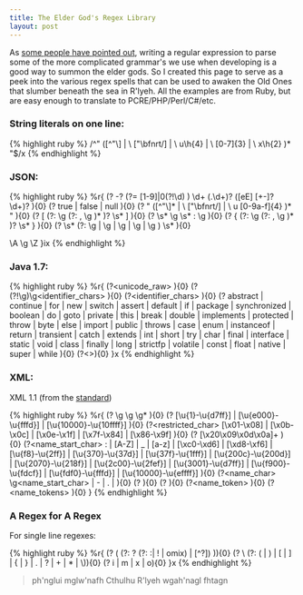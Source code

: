 ```yaml
---
title: The Elder God's Regex Library
layout: post
---
```

As [some people have pointed out](http://stackoverflow.com/a/1732454), writing a regular expression to parse some of the more complicated grammar's we use when developing is a good way to summon the elder gods. So I created this page to serve as a peek into the various regex spells that can be used to awaken the Old Ones that slumber beneath the sea in R'lyeh. All the examples are from Ruby, but are easy enough to translate to PCRE/PHP/Perl/C#/etc.

### String literals on one line:

{% highlight ruby %}
/^" ([^"\\] | \\ ["\\bfnrt\/] | \\ u\h{4} | \\ [0-7]{3} | \\ x\h{2} )* "$/x
{% endhighlight %}

### JSON:

{% highlight ruby %}
%r{
  (?<number>    -? (?= [1-9]|0(?!\d) ) \d+ (\.\d+)? ([eE] [+-]? \d+)? ){0}
  (?<boolean>   true | false | null ){0}
  (?<string>    " ([^"\\]* | \\ ["\\bfnrt\/] | \\ u [0-9a-f]{4} )* " ){0}
  (?<array>     \[  (?:  \g<json>  (?: , \g<json>  )*  )?  \s* \] ){0}
  (?<pair>      \s* \g<string> \s* : \g<json>  ){0}
  (?<object>    \{  (?:  \g<pair>  (?: , \g<pair>  )*  )?  \s* \} ){0}
  (?<json>      \s* (?: \g<number> | \g<boolean> | \g<string> | \g<array> | \g<object> ) \s* ){0}

  \A \g<json> \Z
}ix
{% endhighlight %}

### Java 1.7:

{% highlight ruby %}
%r{
    (?<unicode_raw>        ){0}
    (?<identifier>         (?!\g<keyword>)\g<identifier_chars> ){0}
    (?<identifier_chars>   ){0}
    (?<keyword>            abstract | continue | for | new | switch | assert | default | if | package | synchronized | boolean | do | goto | private | this | break | double | implements | protected | throw | byte | else | import | public | throws | case | enum | instanceof | return | transient | catch | extends | int | short | try | char | final | interface | static | void | class | finally | long | strictfp | volatile | const | float | native | super | while ){0}
    (?<>){0}
}x
{% endhighlight %}

### XML:

XML 1.1 (from the [standard](http://www.w3.org/TR/xml11/))

{% highlight ruby %}
%r{
  (?<document>        \g<prolog> \g<element> \g<misc>* ){0}
  (?<char>            [\u{1}-\u{d7ff}] | [\u{e000}-\u{fffd}] | [\u{10000}-\u{10ffff}] ){0}
  (?<restricted_char> [\x01-\x08] | [\x0b-\x0c] | [\x0e-\x1f] | [\x7f-\x84] | [\x86-\x9f] ){0}
  (?<whitespace>      [\x20\x09\x0d\x0a]+ ){0}
  (?<name_start_char> : | [A-Z] | _ | [a-z] | [\xc0-\xd6] | [\xd8-\xf6] | [\u{f8}-\u{2ff}]
    | [\u{370}-\u{37d}] | [\u{37f}-\u{1fff}] | [\u{200c}-\u{200d}] | [\u{2070}-\u{218f}]
    | [\u{2c00}-\u{2fef}] | [\u{3001}-\u{d7ff}] | [\u{f900}-\u{fdcf}] | [\u{fdf0}-\u{fffd}]
    | [\u{10000}-\u{effff}] ){0}
  (?<name_char>       \g<name_start_char> | - | \. |  ){0}
  (?<name>            ){0}
  (?<names>           ){0}
  (?<name_token>      ){0}
  (?<name_tokens>     ){0}
}
{% endhighlight %}

### A Regex for A Regex

For single line regexes:

{% highlight ruby %}
%r{
    (?<group>    \( (?: \? (?: :| ! | omix) | [^?]) \)){0}
    (?<metachar> \\ (?: \( | \) | \[ | \] | \{ | \} | \. | \? | \+ | \* | \\)){0}
    (?<modifier> i | m | x | o){0}
}x
{% endhighlight %}

> ph'nglui mglw'nafh Cthulhu R'lyeh wgah'nagl fhtagn